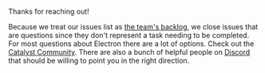 Thanks for reaching out!

Because we treat our issues list as [the team's backlog](https://en.wikipedia.org/wiki/Scrum_(software_development)#Product_backlog), we close issues that are questions since they don't represent a task needing to be completed. For most questions about Electron there are a lot of options.
Check out the [Catalyst Community](https://github.com/catalyst-network/Community). There are also a bunch of helpful people on [Discord](https://discord.gg/anTP7xm) that should be willing to point you in the right direction.
